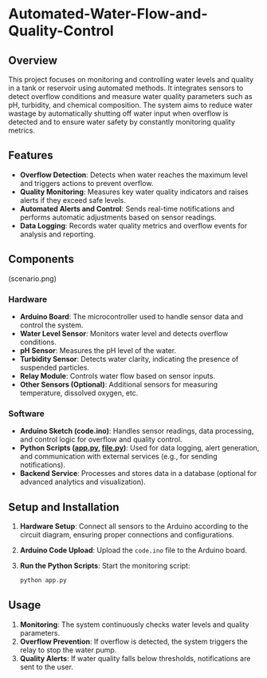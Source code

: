 # Automated-Water-Flow-and-Quality-Control

## Overview

This project focuses on monitoring and controlling water levels and quality in a tank or reservoir using automated methods. It integrates sensors to detect overflow conditions and measure water quality parameters such as pH, turbidity, and chemical composition. The system aims to reduce water wastage by automatically shutting off water input when overflow is detected and to ensure water safety by constantly monitoring quality metrics.

## Features

- **Overflow Detection**: Detects when water reaches the maximum level and triggers actions to prevent overflow.
- **Quality Monitoring**: Measures key water quality indicators and raises alerts if they exceed safe levels.
- **Automated Alerts and Control**: Sends real-time notifications and performs automatic adjustments based on sensor readings.
- **Data Logging**: Records water quality metrics and overflow events for analysis and reporting.

## Components

(scenario.png)

### Hardware

- **Arduino Board**: The microcontroller used to handle sensor data and control the system.
- **Water Level Sensor**: Monitors water level and detects overflow conditions.
- **pH Sensor**: Measures the pH level of the water.
- **Turbidity Sensor**: Detects water clarity, indicating the presence of suspended particles.
- **Relay Module**: Controls water flow based on sensor inputs.
- **Other Sensors (Optional)**: Additional sensors for measuring temperature, dissolved oxygen, etc.

### Software

- **Arduino Sketch (code.ino)**: Handles sensor readings, data processing, and control logic for overflow and quality control.
- **Python Scripts ([app.py](http://app.py/), [file.py](http://file.py/))**: Used for data logging, alert generation, and communication with external services (e.g., for sending notifications).
- **Backend Service**: Processes and stores data in a database (optional for advanced analytics and visualization).

## Setup and Installation

1. **Hardware Setup**: Connect all sensors to the Arduino according to the circuit diagram, ensuring proper connections and configurations.
2. **Arduino Code Upload**: Upload the `code.ino` file to the Arduino board.
3. **Run the Python Scripts**: Start the monitoring script:
    
    ```bash
    python app.py
    
    ```
    

## Usage

1. **Monitoring**: The system continuously checks water levels and quality parameters.
2. **Overflow Prevention**: If overflow is detected, the system triggers the relay to stop the water pump.
3. **Quality Alerts**: If water quality falls below thresholds, notifications are sent to the user.
